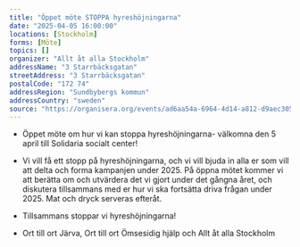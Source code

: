 ```yaml
---
title: "Öppet möte STOPPA hyreshöjningarna"
date: "2025-04-05 16:00:00"
locations: [Stockholm]
forms: [Möte]
topics: []
organizer: "Allt åt alla Stockholm"
addressName: "3 Starrbäcksgatan"
streetAddress: "3 Starrbäcksgatan"
postalCode: "172 74"
addressRegion: "Sundbybergs kommun"
addressCountry: "sweden"
source: "https://organisera.org/events/ad6aa54a-6964-4d14-a812-d9aec305029f"
---
```

- Öppet möte om hur vi kan stoppa hyreshöjningarna- välkomna den 5 april till Solidaria socialt center! 

- Vi vill få ett stopp på hyreshöjningarna, och vi vill bjuda in alla er som vill att delta och forma kampanjen under 2025. På öppna mötet kommer vi att berätta om och utvärdera det vi gjort under det gångna året, och diskutera tillsammans med er hur vi ska fortsätta driva frågan under 2025. Mat och dryck serveras efteråt. 

- Tillsammans stoppar vi hyreshöjningarna!  

- Ort till ort Järva, Ort till ort Ömsesidig hjälp och Allt åt alla Stockholm